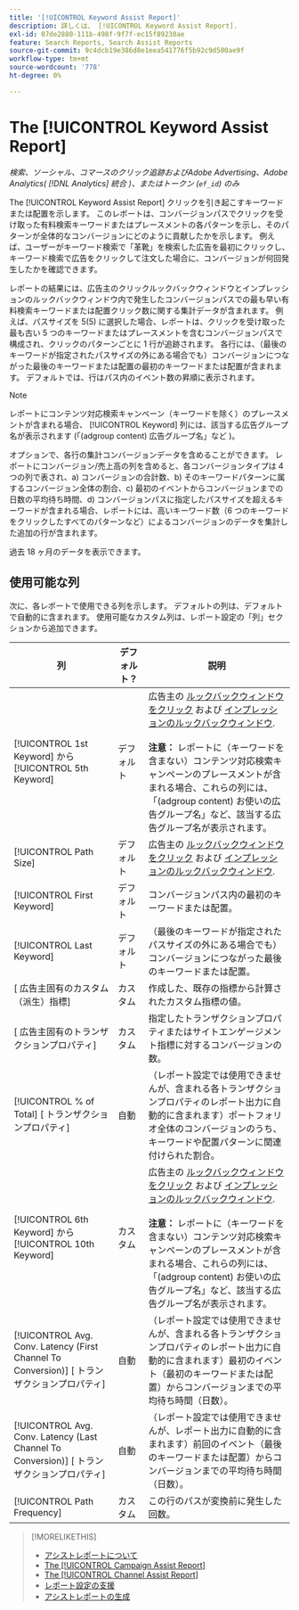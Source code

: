 ```yaml
---
title: '[!UICONTROL Keyword Assist Report]'
description: 詳しくは、 [!UICONTROL Keyword Assist Report].
exl-id: 07de2880-111b-498f-9f7f-ec15f89230ae
feature: Search Reports, Search Assist Reports
source-git-commit: 9c4dcb19e386d8e1eea541776f5b92c9d500ae9f
workflow-type: tm+mt
source-wordcount: '778'
ht-degree: 0%

---
```


# The [!UICONTROL Keyword Assist Report]

*検索、ソーシャル、コマースのクリック追跡およびAdobe Advertising、Adobe Analytics( [!DNL Analytics] 統合 )、またはトークン (`ef_id`) のみ*

The [!UICONTROL Keyword Assist Report] クリックを引き起こすキーワードまたは配置を示します。 このレポートは、コンバージョンパスでクリックを受け取った有料検索キーワードまたはプレースメントの各パターンを示し、そのパターンが全体的なコンバージョンにどのように貢献したかを示します。 例えば、ユーザーがキーワード検索で「革靴」を検索した広告を最初にクリックし、キーワード検索で広告をクリックして注文した場合に、コンバージョンが何回発生したかを確認できます。

レポートの結果には、広告主のクリックルックバックウィンドウとインプレッションのルックバックウィンドウ内で発生したコンバージョンパスでの最も早い有料検索キーワードまたは配置クリック数に関する集計データが含まれます。 例えば、パスサイズを 5(5) に選択した場合、レポートは、クリックを受け取った最も古い 5 つのキーワードまたはプレースメントを含むコンバージョンパスで構成され、クリックのパターンごとに 1 行が追跡されます。 各行には、（最後のキーワードが指定されたパスサイズの外にある場合でも）コンバージョンにつながった最後のキーワードまたは配置の最初のキーワードまたは配置が含まれます。 デフォルトでは、行はパス内のイベント数の昇順に表示されます。

>[!NOTE]
>
>レポートにコンテンツ対応検索キャンペーン（キーワードを除く）のプレースメントが含まれる場合、 [!UICONTROL Keyword] 列には、該当する広告グループ名が表示されます (「(adgroup content) 広告グループ名」など )。

オプションで、各行の集計コンバージョンデータを含めることができます。 レポートにコンバージョン/売上高の列を含めると、各コンバージョンタイプは 4 つの列で表され、a) コンバージョンの合計数、b) そのキーワードパターンに属するコンバージョン全体の割合、c) 最初のイベントからコンバージョンまでの日数の平均待ち時間、d) コンバージョンパスに指定したパスサイズを超えるキーワードが含まれる場合、レポートには、高いキーワード数（6 つのキーワードをクリックしたすべてのパターンなど）によるコンバージョンのデータを集計した追加の行が含まれます。

過去 18 ヶ月のデータを表示できます。

## 使用可能な列

次に、各レポートで使用できる列を示します。 デフォルトの列は、デフォルトで自動的に含まれます。 使用可能なカスタム列は、レポート設定の「列」セクションから追加できます。

| 列 | デフォルト？ | 説明 |
| ---- | ---- | ---- |
| [!UICONTROL 1st Keyword] から [!UICONTROL 5th Keyword] | デフォルト | 広告主の [ルックバックウィンドウをクリック](/help/search-social-commerce/glossary.md#c-d) および [インプレッションのルックバックウィンドウ](/help/search-social-commerce/glossary.md#i-j).<br><br><b>注意：</b> レポートに（キーワードを含まない）コンテンツ対応検索キャンペーンのプレースメントが含まれる場合、これらの列には、「(adgroup content) お使いの広告グループ名」など、該当する広告グループ名が表示されます。 |
| [!UICONTROL Path Size] | デフォルト | 広告主の [ルックバックウィンドウをクリック](/help/search-social-commerce/glossary.md#c-d) および [インプレッションのルックバックウィンドウ](/help/search-social-commerce/glossary.md#i-j). |
| [!UICONTROL First Keyword] | デフォルト | コンバージョンパス内の最初のキーワードまたは配置。 |
| [!UICONTROL Last Keyword] | デフォルト | （最後のキーワードが指定されたパスサイズの外にある場合でも）コンバージョンにつながった最後のキーワードまたは配置。 |
| \[ 広告主固有のカスタム（派生）指標\] | カスタム | 作成した、既存の指標から計算されたカスタム指標の値。 |
| \[ 広告主固有のトランザクションプロパティ\] | カスタム | 指定したトランザクションプロパティまたはサイトエンゲージメント指標に対するコンバージョンの数。 |
| [!UICONTROL % of Total] \[ トランザクションプロパティ\] | 自動 | （レポート設定では使用できませんが、含まれる各トランザクションプロパティのレポート出力に自動的に含まれます）ポートフォリオ全体のコンバージョンのうち、キーワードや配置パターンに関連付けられた割合。 |
| [!UICONTROL 6th Keyword] から [!UICONTROL 10th Keyword] | カスタム | 広告主の [ルックバックウィンドウをクリック](/help/search-social-commerce/glossary.md#c-d) および [インプレッションのルックバックウィンドウ](/help/search-social-commerce/glossary.md#i-j).<br><br><b>注意：</b> レポートに（キーワードを含まない）コンテンツ対応検索キャンペーンのプレースメントが含まれる場合、これらの列には、「(adgroup content) お使いの広告グループ名」など、該当する広告グループ名が表示されます。 |
| [!UICONTROL Avg. Conv. Latency (First Channel To Conversion)] \[ トランザクションプロパティ\] | 自動 | （レポート設定では使用できませんが、含まれる各トランザクションプロパティのレポート出力に自動的に含まれます）最初のイベント（最初のキーワードまたは配置）からコンバージョンまでの平均待ち時間（日数）。 |
| [!UICONTROL Avg. Conv. Latency (Last Channel To Conversion)] \[ トランザクションプロパティ\] | 自動 | （レポート設定では使用できませんが、レポート出力に自動的に含まれます）前回のイベント（最後のキーワードまたは配置）からコンバージョンまでの平均待ち時間（日数）。 |
| [!UICONTROL Path Frequency] | カスタム | この行のパスが変換前に発生した回数。 |

<table style="table-layout:auto">

>[!MORELIKETHIS]
>
>* [アシストレポートについて](assist-report-about.md)
>* [The [!UICONTROL Campaign Assist Report]](campaign-assist-report.md)
>* [The [!UICONTROL Channel Assist Report]](channel-assist-report.md)
>* [レポート設定の支援](assist-report-settings.md)
>* [アシストレポートの生成](assist-report-generate.md)
